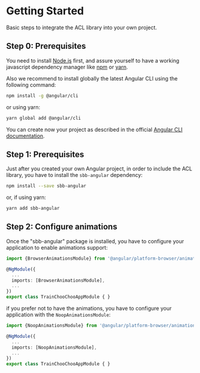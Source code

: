 
# Getting Started

Basic steps to integrate the ACL library into your own project.

## Step 0: Prerequisites

You need to install [Node.js](https://nodejs.org/it/)  first, and assure yourself to have a working javascript dependency manager like [npm](https://www.npmjs.com/) or [yarn](https://yarnpkg.com/lang/en/).

Also we recommend to install globally the latest Angular CLI using the following command:

```sh
npm install -g @angular/cli
```

or using yarn:

```sh
yarn global add @angular/cli
```

You can create now your project as described in the official [Angular CLI documentation](https://cli.angular.io/).

## Step 1: Prerequisites

Just after you created your own Angular project, in order to include the ACL library, you have to install the ```sbb-angular``` dependency:

```sh
npm install --save sbb-angular
```

or, if using yarn:

```sh
yarn add sbb-angular
```

## Step 2: Configure animations

Once the "sbb-angular" package is installed, you have to configure your application to enable animations support:

```ts
import {BrowserAnimationsModule} from '@angular/platform-browser/animations';

@NgModule({
  ...
  imports: [BrowserAnimationsModule],
  ...
})
export class TrainChooChooAppModule { }
```

if you prefer not to have the animations, you have to configure your application with the ```NoopAnimationsModule```:

```ts
import {NoopAnimationsModule} from '@angular/platform-browser/animations';

@NgModule({
  ...
  imports: [NoopAnimationsModule],
  ...
})
export class TrainChooChooAppModule { }
```